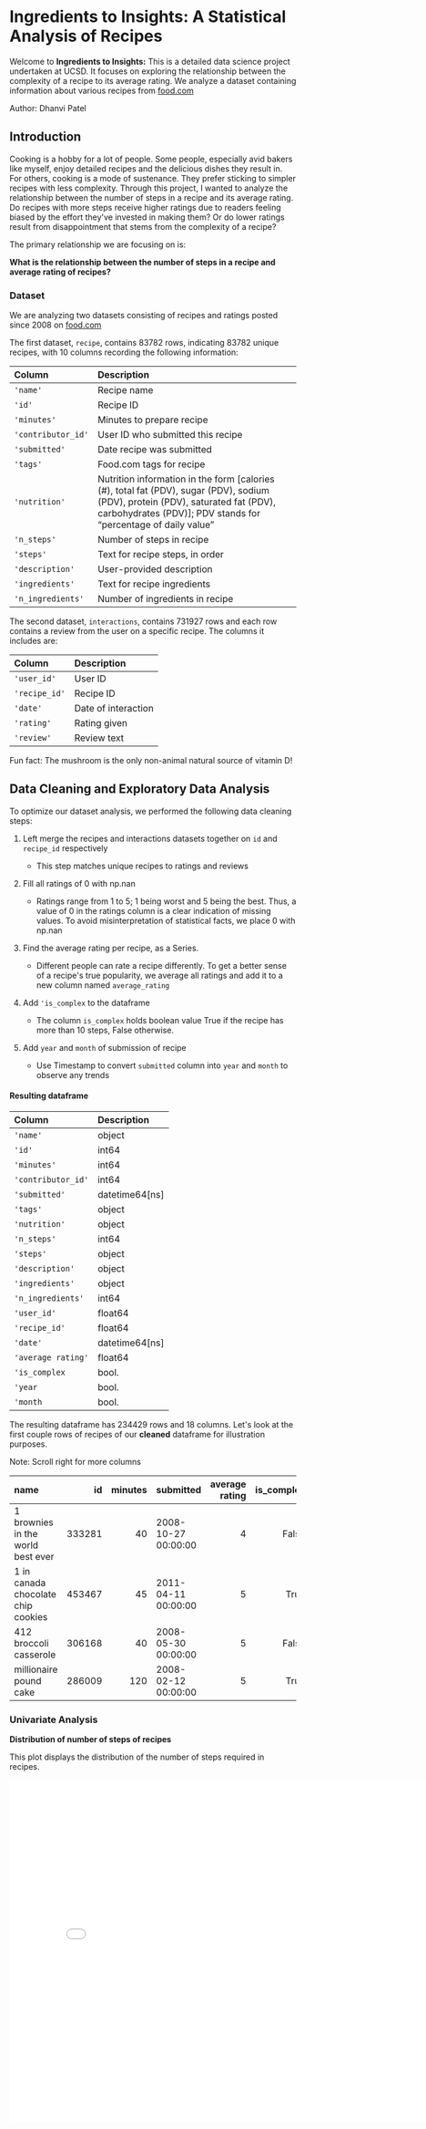 # Ingredients to Insights: A Statistical Analysis of Recipes

Welcome to **Ingredients to Insights:** This is a detailed data science project undertaken at UCSD. It focuses on exploring the relationship between the complexity of a recipe to its average rating. We analyze a dataset containing information about various recipes from [food.com](https://www.food.com/)

Author: Dhanvi Patel

## Introduction

Cooking is a hobby for a lot of people. Some people, especially avid bakers like myself, enjoy detailed recipes and the delicious dishes they result in. For others, cooking is a mode of sustenance. They prefer sticking to simpler recipes with less complexity. Through this project, I wanted to analyze the relationship between the number of steps in a recipe and its average rating. Do recipes with more steps receive higher ratings due to readers feeling biased by the effort they've invested in making them? Or do lower ratings result from disappointment that stems from the complexity of a recipe?

The primary relationship we are focusing on is:  

**What is the relationship between the number of steps in a recipe and average rating of recipes?**

### Dataset 

We are analyzing two datasets consisting of recipes and ratings posted since 2008 on [food.com](https://www.food.com/)

The first dataset, `recipe`, contains 83782 rows, indicating 83782 unique recipes, with 10 columns recording the following information:

| Column             | Description                                                                                                                                                                                       |
| :----------------- | :------------------------------------------------------------------------------------------------------------------------------------------------------------------------------------------------ |
| `'name'`           | Recipe name                                                                                                                                                                                       |
| `'id'`             | Recipe ID                                                                                                                                                                                         |
| `'minutes'`        | Minutes to prepare recipe                                                                                                                                                                         |
| `'contributor_id'` | User ID who submitted this recipe                                                                                                                                                                 |
| `'submitted'`      | Date recipe was submitted                                                                                                                                                                         |
| `'tags'`           | Food.com tags for recipe                                                                                                                                                                          |
| `'nutrition'`      | Nutrition information in the form [calories (#), total fat (PDV), sugar (PDV), sodium (PDV), protein (PDV), saturated fat (PDV), carbohydrates (PDV)]; PDV stands for “percentage of daily value” |
| `'n_steps'`        | Number of steps in recipe                                                                                                                                                                         |
| `'steps'`          | Text for recipe steps, in order                                                                                                                                                                   |
| `'description'`    | User-provided description                                                                                                                                                                         |
| `'ingredients'`    | Text for recipe ingredients                                                                                                                                                                       |
| `'n_ingredients'`  | Number of ingredients in recipe   

The second dataset, `interactions`, contains 731927 rows and each row contains a review from the user on a specific recipe. The columns it includes are:

| Column        | Description         |
| :------------ | :------------------ |
| `'user_id'`   | User ID             |
| `'recipe_id'` | Recipe ID           |
| `'date'`      | Date of interaction |
| `'rating'`    | Rating given        |
| `'review'`    | Review text         |


Fun fact: The mushroom is the only non-animal natural source of vitamin D! 

## Data Cleaning and Exploratory Data Analysis

To optimize our dataset analysis, we performed the following data cleaning steps:

1. Left merge the recipes and interactions datasets together on `id` and `recipe_id` respectively 

	- This step matches unique recipes to ratings and reviews 


2. Fill all ratings of 0 with np.nan

	- Ratings range from 1 to 5; 1 being worst and 5 being the best. Thus, a value of 0 in the ratings column is a clear indication of missing values. To avoid misinterpretation of statistical facts, we place 0 with np.nan


3. Find the average rating per recipe, as a Series.

	- Different people can rate a recipe differently. To get a better sense of a recipe's true popularity, we average all ratings and add it to a new column named `average_rating`


4. Add `'is_complex` to the dataframe

	- The column `is_complex` holds boolean value True if the recipe has more than 10 steps, False otherwise. 


5. Add `year` and `month` of submission of recipe

	- Use Timestamp to convert `submitted` column into `year` and `month` to observe any trends


#### Resulting dataframe 

| Column                  | Description    |
| :---------------------- | :------------- |
| `'name'`                | object         |
| `'id'`                  | int64          |
| `'minutes'`             | int64          |
| `'contributor_id'`      | int64          |
| `'submitted'`           | datetime64[ns] |
| `'tags'`                | object         |
| `'nutrition'`           | object         |
| `'n_steps'`             | int64          |
| `'steps'`               | object         |
| `'description'`         | object         |
| `'ingredients'`         | object         |
| `'n_ingredients'`       | int64          |
| `'user_id'`             | float64        |
| `'recipe_id'`           | float64        |
| `'date'`                | datetime64[ns] |
| `'average rating'`      | float64        |
| `'is_complex`           | bool.          |
| `'year`                 | bool.          |
| `'month`                | bool.          |

The resulting dataframe has 234429 rows and 18 columns. Let's look at the first couple rows of recipes of our **cleaned** dataframe for illustration purposes. 

Note: Scroll right for more columns 

| name                                 |     id |   minutes | submitted           |average rating |   is_complex   |   n_steps     | n_ingredients |
|:-------------------------------------|-------:|----------:|:--------------------|--------------:|---------------:|--------------:|:-------------:|
| 1 brownies in the world    best ever | 333281 |        40 | 2008-10-27 00:00:00 |             4 |          False |            10 |    9          |
| 1 in canada chocolate chip cookies   | 453467 |        45 | 2011-04-11 00:00:00 |             5 |          True  |            12 |    11         |
| 412 broccoli casserole               | 306168 |        40 | 2008-05-30 00:00:00 |             5 |          False |             6 | 	9          |  
| millionaire pound cake               | 286009 |       120 | 2008-02-12 00:00:00 |             5 |          True  |             7 |    7          |   



### Univariate Analysis 

**Distribution of number of steps of recipes**

This plot displays the distribution of the number of steps required in recipes.

<iframe
  src="assets/univariate_1.html"
  width="800"
  height="600"
  frameborder="0"
></iframe>


